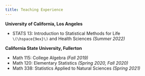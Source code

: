 ```yaml
---
title: Teaching Experience
---
```


**University of California, Los Angeles**

- STATS 13: Introduction to Statistical Methods for Life \
`\(\hspace{9ex}\)` and Health Sciences *(Summer 2022)*


**California State University, Fullerton**

- Math 115: College Algebra *(Fall 2019)*
- Math 120: Elementary Statistics *(Spring 2020, Fall 2020)*
- Math 338: Statistics Applied to Natural Sciences *(Spring 2021)*
